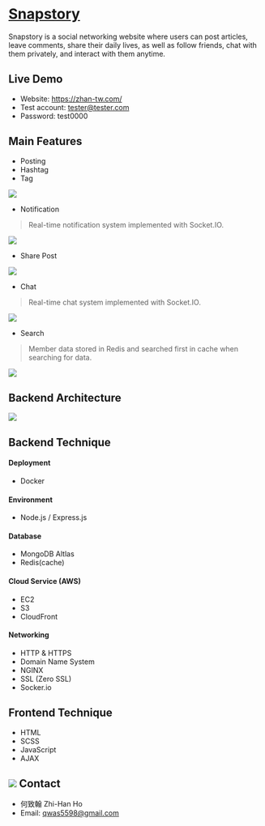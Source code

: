 # [Snapstory](https://zhan-tw.com)
Snapstory is a social networking website where users can post articles, leave comments, share their daily lives, as well as follow friends, chat with them privately, and interact with them anytime.

##    Live Demo
+ Website: https://zhan-tw.com/
+ Test account: tester@tester.com
+ Password: test0000

## Main Features
+ Posting
+ Hashtag
+ Tag

![](https://i.imgur.com/Gpebrk8.gif)
+ Notification
> Real-time notification system implemented with Socket.IO.

![](https://i.imgur.com/nVJXF47.gif)
+ Share Post

![](https://i.imgur.com/KRsN0V1.gif)
+ Chat
> Real-time chat system implemented with Socket.IO.

![](https://i.imgur.com/YEFaJIF.gif)
+ Search
> Member data stored in Redis and searched first in cache when searching for data.

![](https://i.imgur.com/ORQ8suv.gif)
## Backend Architecture
![](https://i.imgur.com/mCyYdrV.png)

## Backend Technique
#### Deployment
+ Docker
#### Environment
+ Node.js / Express.js
#### Database
+ MongoDB Altlas
+ Redis(cache)
#### Cloud Service (AWS)
+ EC2
+ S3
+ CloudFront
#### Networking
+ HTTP & HTTPS
+ Domain Name System
+ NGINX
+ SSL (Zero SSL)
+ <span>Socker.io</span>
## Frontend Technique
+ HTML
+ SCSS
+ JavaScript
+ AJAX
## ![](https://i.imgur.com/mZUkZXY.png) Contact
+ 何致翰 Zhi-Han Ho
+ Email: qwas5598@gmail.com
